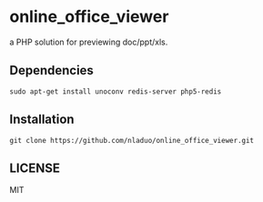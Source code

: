 # online_office_viewer
a PHP solution for previewing doc/ppt/xls.

## Dependencies
```
sudo apt-get install unoconv redis-server php5-redis
```

## Installation
```
git clone https://github.com/nladuo/online_office_viewer.git

```

## LICENSE
MIT